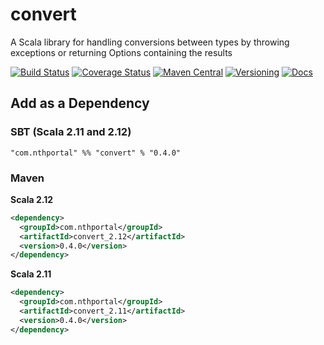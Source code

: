 # convert
A Scala library for handling conversions between types by throwing exceptions or returning Options containing the results

[![Build Status](https://travis-ci.org/NthPortal/convert.svg?branch=master)](https://travis-ci.org/NthPortal/convert)
[![Coverage Status](https://coveralls.io/repos/github/NthPortal/convert/badge.svg?branch=master)](https://coveralls.io/github/NthPortal/convert?branch=master)
[![Maven Central](https://img.shields.io/maven-central/v/com.nthportal/convert_2.12.svg)](https://mvnrepository.com/artifact/com.nthportal/convert_2.12)
[![Versioning](https://img.shields.io/badge/versioning-semver%202.0.0-blue.svg)](http://semver.org/spec/v2.0.0.html)
[![Docs](https://www.javadoc.io/badge/com.nthportal/convert_2.12.svg?color=blue&label=docs)](https://www.javadoc.io/doc/com.nthportal/convert_2.12)


## Add as a Dependency

### SBT (Scala 2.11 and 2.12)

```sbtshell
"com.nthportal" %% "convert" % "0.4.0"
```

### Maven

**Scala 2.12**

```xml
<dependency>
  <groupId>com.nthportal</groupId>
  <artifactId>convert_2.12</artifactId>
  <version>0.4.0</version>
</dependency>
```

**Scala 2.11**

```xml
<dependency>
  <groupId>com.nthportal</groupId>
  <artifactId>convert_2.11</artifactId>
  <version>0.4.0</version>
</dependency>
```
